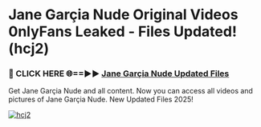 # Jane Garçia Nude Original Videos 0nlyFans Leaked - Files Updated! (hcj2)

<h3>🔴 CLICK HERE 🌐==►► <a href="https://tinyurl.com/52m3yx9h" rel="nofollow">Jane Garçia Nude Updated Files</a></h3>

Get Jane Garçia Nude and all content. Now you can access all videos and pictures of Jane Garçia Nude. New Updated Files 2025!

[![hcj2](https://i.imgur.com/TnHtlc8.gif)](https://tinyurl.com/52m3yx9h)
